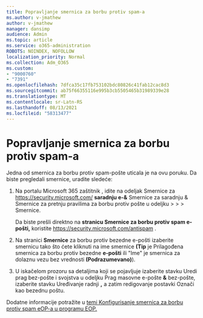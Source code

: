 ```yaml
---
title: Popravljanje smernica za borbu protiv spam-a
ms.author: v-jmathew
author: v-jmathew
manager: dansimp
audience: Admin
ms.topic: article
ms.service: o365-administration
ROBOTS: NOINDEX, NOFOLLOW
localization_priority: Normal
ms.collection: Adm_O365
ms.custom:
- "9000760"
- "7391"
ms.openlocfilehash: 7dfca35c17fb753102bdc80826c41fab12cac8d3
ms.sourcegitcommit: ab75f66355116e995b3cb5505465b31989339e28
ms.translationtype: MT
ms.contentlocale: sr-Latn-RS
ms.lasthandoff: 08/13/2021
ms.locfileid: "58313477"
---
```

# <a name="fix-anti-spam-policy"></a>Popravljanje smernica za borbu protiv spam-a

Jedna od smernica za borbu protiv spam-pošte uticala je na ovu poruku. Da biste pregledali smernice, uradite sledeće:

1. Na portalu Microsoft 365 zaštitnik , idite na odeljak Smernice za <https://security.microsoft.com/> **saradnju e-&** Smernice za saradnju & Smernice za pretnju pravilima za borbu protiv pošte u odeljku \>  \>  \>  Smernice. 

   Da biste prešli direktno na **stranicu Smernice za borbu protiv spam e-pošti,** koristite <https://security.microsoft.com/antispam> .

2. Na stranici **Smernice** za borbu protiv bezedne e-pošti izaberite smernicu tako  što ćete kliknuti na ime smernice **(Tip** je Prilagođena smernica za borbu protiv bezedne **e-pošti** ili "Ime" je smernica za dolaznu vezu bez vrednosti **(Podrazumevano)**).

3. U iskačelom prozoru  sa detaljima koji se pojavljuje izaberite stavku Uredi prag bez-pošte i svojstva u  odeljku Prag masovne e-pošte **&** bez-pošte, izaberite stavku Uređivanje radnji **,** a zatim redigovanje postavki Označi kao bezednu poštu.

Dodatne informacije potražite u [temi Konfigurisanje smernica za borbu protiv spam eOP-a u programu EOP.](https://docs.microsoft.com/microsoft-365/security/office-365-security/configure-your-spam-filter-policies)
